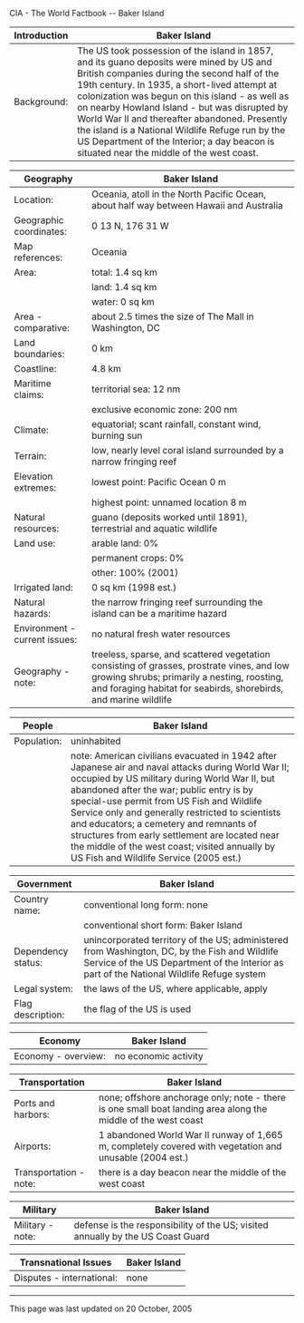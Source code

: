 CIA - The World Factbook -- Baker Island

| Introduction | Baker Island |
| --- | --- |
| Background: | The US took possession of the island in 1857, and its guano deposits were mined by US and British companies during the second half of the 19th century. In 1935, a short-lived attempt at colonization was begun on this island - as well as on nearby Howland Island - but was disrupted by World War II and thereafter abandoned. Presently the island is a National Wildlife Refuge run by the US Department of the Interior; a day beacon is situated near the middle of the west coast. |

| Geography | Baker Island |
| --- | --- |
| Location: | Oceania, atoll in the North Pacific Ocean, about half way between Hawaii and Australia |
| Geographic coordinates: | 0 13 N, 176 31 W |
| Map references: | Oceania |
| Area: | total: 1.4 sq km |
| | land: 1.4 sq km |
| | water: 0 sq km |
| Area - comparative: | about 2.5 times the size of The Mall in Washington, DC |
| Land boundaries: | 0 km |
| Coastline: | 4.8 km |
| Maritime claims: | territorial sea: 12 nm |
| | exclusive economic zone: 200 nm |
| Climate: | equatorial; scant rainfall, constant wind, burning sun |
| Terrain: | low, nearly level coral island surrounded by a narrow fringing reef |
| Elevation extremes: | lowest point: Pacific Ocean 0 m |
| | highest point: unnamed location 8 m |
| Natural resources: | guano (deposits worked until 1891), terrestrial and aquatic wildlife |
| Land use: | arable land: 0% |
| | permanent crops: 0% |
| | other: 100% (2001) |
| Irrigated land: | 0 sq km (1998 est.) |
| Natural hazards: | the narrow fringing reef surrounding the island can be a maritime hazard |
| Environment - current issues: | no natural fresh water resources |
| Geography - note: | treeless, sparse, and scattered vegetation consisting of grasses, prostrate vines, and low growing shrubs; primarily a nesting, roosting, and foraging habitat for seabirds, shorebirds, and marine wildlife |

| People | Baker Island |
| --- | --- |
| Population: | uninhabited |
| | note: American civilians evacuated in 1942 after Japanese air and naval attacks during World War II; occupied by US military during World War II, but abandoned after the war; public entry is by special-use permit from US Fish and Wildlife Service only and generally restricted to scientists and educators; a cemetery and remnants of structures from early settlement are located near the middle of the west coast; visited annually by US Fish and Wildlife Service (2005 est.) |

| Government | Baker Island |
| --- | --- |
| Country name: | conventional long form: none |
| | conventional short form: Baker Island |
| Dependency status: | unincorporated territory of the US; administered from Washington, DC, by the Fish and Wildlife Service of the US Department of the Interior as part of the National Wildlife Refuge system |
| Legal system: | the laws of the US, where applicable, apply |
| Flag description: | the flag of the US is used |

| Economy | Baker Island |
| --- | --- |
| Economy - overview: | no economic activity |

| Transportation | Baker Island |
| --- | --- |
| Ports and harbors: | none; offshore anchorage only; note - there is one small boat landing area along the middle of the west coast |
| Airports: | 1 abandoned World War II runway of 1,665 m, completely covered with vegetation and unusable (2004 est.) |
| Transportation - note: | there is a day beacon near the middle of the west coast |

| Military | Baker Island |
| --- | --- |
| Military - note: | defense is the responsibility of the US; visited annually by the US Coast Guard |

| Transnational Issues | Baker Island |
| --- | --- |
| Disputes - international: | none |

---
This page was last updated on 20 October, 2005                       
